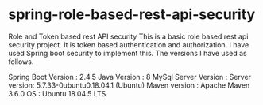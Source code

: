 # spring-role-based-rest-api-security
Role and Token based rest API security
This is a basic role based rest api security project. It is token based authentication and authorization. I have used Spring boot security to implement this. The versions I have used as follows.

Spring Boot Version  : 2.4.5
Java Version         : 8
MySql Server Version : Server version: 5.7.33-0ubuntu0.18.04.1 (Ubuntu)
Maven version        : Apache Maven 3.6.0
OS 				           : Ubuntu 18.04.5 LTS
